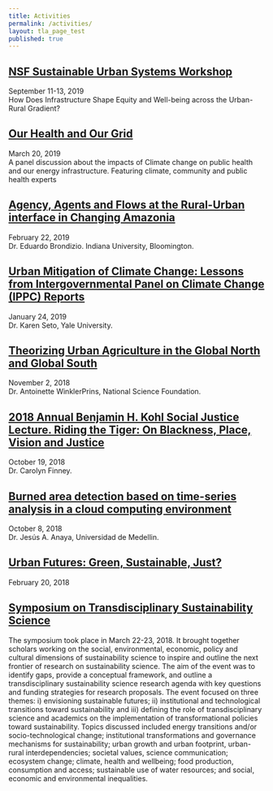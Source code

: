 ```yaml
---
title: Activities
permalink: /activities/
layout: tla_page_test
published: true
---
```

## [NSF Sustainable Urban Systems Workshop](https://sites.temple.edu/susworkshop/)
September 11-13, 2019  
How Does Infrastructure Shape Equity and Well-being across the Urban-Rural Gradient?


## [Our Health and Our Grid](https://events.temple.edu/our-health-our-grid-impacts-of-climate-change)
March 20, 2019  
A panel discussion about the impacts of Climate change on public health and our energy infrastructure.  Featuring climate, community and public health experts



## [Agency, Agents and Flows at the Rural-Urban interface in Changing Amazonia](https://events.temple.edu/dr-eduardo-s-brond%C3%ADzio-agency-agents-and-flows-at-the-rural-urban-interface-in-changing-amazonia)
February 22, 2019  
Dr. Eduardo Brondizio. Indiana University, Bloomington.



## [Urban Mitigation of Climate Change: Lessons from Intergovernmental Panel on Climate Change (IPPC) Reports](https://liberalarts.temple.edu/news/dr-karen-seto-lecture-january-24th)
January 24, 2019  
Dr. Karen Seto, Yale University.



## [Theorizing Urban Agriculture in the Global North and Global South](https://events.temple.edu/dr-antoinette-winklerprins-theorizing-urban-agriculture-in-the-global-north-global-south)
November 2, 2018  
Dr. Antoinette WinklerPrins, National Science Foundation.



## [2018 Annual Benjamin H. Kohl Social Justice Lecture. Riding the Tiger: On Blackness, Place, Vision and Justice](https://events.temple.edu/benjamin-h-kohl-social-justice-lecture-dr-carolyn-finney-riding-the-tiger-on-blackness-place-vision)
October 19, 2018  
Dr. Carolyn Finney.



## [Burned area detection based on time-series analysis in a cloud computing environment](https://events.temple.edu/jesus-a-anaya-burned-area-detection-based-on-time-series-analysis-in-a-cloud-computing-environment)
October 8, 2018  
Dr. Jesús A. Anaya, Universidad de Medellin.



## [Urban Futures: Green, Sustainable, Just?](https://events.temple.edu/urban-futures-green-sustainable-just)
February 20, 2018

## [Symposium on Transdisciplinary Sustainability Science](https://events.temple.edu/sites/research/files/images/agenda3.8.18.pdf)

 The symposium took place in March 22-23, 2018. It brought together scholars working on the social, environmental, economic, policy and cultural dimensions of sustainability science to inspire and outline the next frontier of research on sustainability science. The aim of the event was to identify gaps, provide a conceptual framework, and outline a transdisciplinary sustainability science research agenda with key questions and funding strategies for research proposals. The event focused on three themes: i) envisioning sustainable futures; ii) institutional and technological transitions toward sustainability and iii) defining the role of transdisciplinary science and academics on the implementation of transformational policies toward sustainability. Topics discussed included energy transitions and/or socio-technological change; institutional transformations and governance mechanisms for sustainability; urban growth and urban footprint, urban-rural interdependencies; societal values, science communication; ecosystem change; climate, health and wellbeing; food production, consumption and access; sustainable use of water resources; and social, economic and environmental inequalities.

